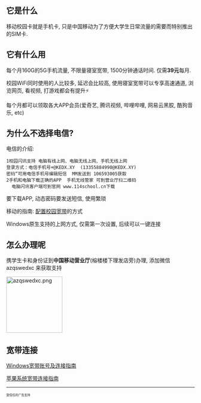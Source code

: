 ## 它是什么

移动校园卡就是手机卡, 只是中国移动为了方便大学生日常流量的需要而特别推出的SIM卡.

## 它有什么用

每个月160G的5G手机流量, 不限量寝室宽带, 1500分钟通话时间. 仅需**39元**每月.  

校园WiFi同时使用的人比较多, 延迟会比较高, 使用寝室宽带可以专享高速通道, 浏览网页, 看视频, 打游戏都会有提升⚡

每个月都可以领取各大APP会员(爱奇艺, 腾讯视频, 哔哩哔哩, 网易云黑胶, 酷狗音乐, etc)

## 为什么不选择电信?

电信的介绍:
```
1校园闪讯支持 电脑有线上网、电脑无线上网、手机无线上网
登录方式：电信手机号+@KEDX.XY  (13355884990@KEDX.XY)
密码“可用电信手机号编辑短信  MM发送到 106593005获取
2手机和电脑下载正确的APP  手机无线管家 可到营业厅扫二维码
  电脑闪讯客户端可到官网 www.114school.cn下载
```
要下载APP, 动态密码要发送短信, 使用繁琐


移动的指南:
[配置校园宽带](https://mp.weixin.qq.com/s/nwi9rDQaQxvhNvh1z5Yu-A)的方式

Windows原生支持的上网方式, 仅需第一次设置, 后续可以一键连接

## 怎么办理呢

携学生卡和身份证到**中国移动营业厅**(榕楼楼下理发店旁)办理, 添加微信 azqswedxc 来获取支持

<img src="https://s2.loli.net/2023/08/19/gzt31XNFPQA4YOm.png" width="150" height="150" alt="azqswedxc.png">

## 宽带连接

[Windows宽带账号及连接指南](https://mp.weixin.qq.com/s/oKhn6aYBzI8KHZVssOv2sA)

[苹果系统宽带连接指南](https://mp.weixin.qq.com/s/H8cLcPAVcC0lxaRQANaXPQ)


---

<span style="font-size: 8px;">受信任的广告支持</span>